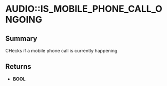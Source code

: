 # AUDIO::IS_MOBILE_PHONE_CALL_ONGOING

## Summary
CHecks if a mobile phone call is currently happening.

## Returns
* **BOOL**